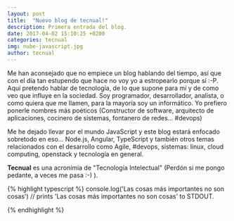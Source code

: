 ```yaml
---
layout: post
title:  "Nuevo blog de tecnual!"
description: Primera entrada del blog.
date: 2017-04-02 15:10:25 +0200
categories: tecnual
img: nube-javascript.jpg
author: tecnual
---
```



Me han aconsejado que no empiece un blog hablando del tiempo, así que con el día tan estupendo que hace no voy yo a estropearlo porque sí :-P. Aquí pretendo hablar de tecnología, de lo que supone para mí y de como veo que influye en la sociedad. Soy programador, desarrollador, analista, o como quiera que me llamen, para la mayoría soy un informático. Yo prefiero ponerle nombres más poéticos (Constructor de software, arquitecto de aplicaciones, cocinero de sistemas, fontanero de redes... #devops)

Me he dejado llevar por el mundo JavaScript y este blog estará enfocado sobretodo en eso... Node.js, Angular, TypeScript y también otros temas relacionados con el desarrollo como Agile, #devops, sistemas: linux, cloud computing, openstack y tecnología en general.

**Tecnual** es una acronímia de "Tecnología Intelectual" (Perdón si me pongo pedante, a veces me pasa :-) ).  



{% highlight typescript %}
console.log('Las cosas más importantes no son cosas')
// prints 'Las cosas más importantes no son cosas' to STDOUT.

{% endhighlight %}
